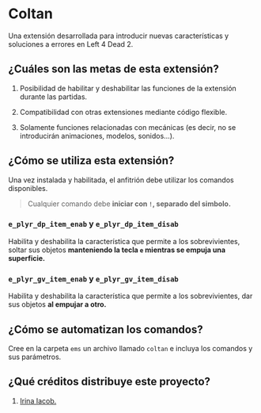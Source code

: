 # Coltan

Una extensión desarrollada para introducir nuevas características y soluciones a errores en Left 4 Dead 2.

## ¿Cuáles son las metas de esta extensión?

1. Posibilidad de habilitar y deshabilitar las funciones de la extensión durante las partidas.

2. Compatibilidad con otras extensiones mediante código flexible.

3. Solamente funciones relacionadas con mecánicas (es decir, no se introducirán animaciones, modelos, sonidos…).

## ¿Cómo se utiliza esta extensión?

Una vez instalada y habilitada, el anfitrión debe utilizar los comandos disponibles.

> Cualquier comando debe **iniciar con `!`, separado del simbolo.**

### `e_plyr_dp_item_enab` y `e_plyr_dp_item_disab`

Habilita y deshabilita la característica que permite a los sobrevivientes, soltar sus objetos **manteniendo la tecla `e` mientras se empuja una superficie.**

### `e_plyr_gv_item_enab` y `e_plyr_gv_item_disab`

Habilita y deshabilita la característica que permite a los sobrevivientes, dar sus objetos **al empujar a otro.**

## ¿Cómo se automatizan los comandos?

Cree en la carpeta `ems` un archivo llamado `coltan` e incluya los comandos y sus parámetros.

## ¿Qué créditos distribuye este proyecto?

1. [Irina Iacob.](https://unsplash.com/es/@kalineri)
